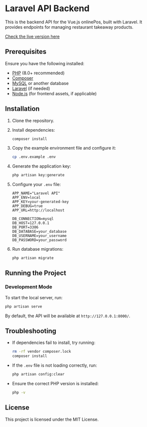 # Laravel API Backend

This is the backend API for the Vue.js onlinePos, built with Laravel. It provides endpoints for managing restaurant takeaway products.

[Check the live version here](https://abdulmuaz.com/)

## Prerequisites

Ensure you have the following installed:

- [PHP](https://www.php.net/) (8.0+ recommended)
- [Composer](https://getcomposer.org/)
- [MySQL](https://www.mysql.com/) or another database
- [Laravel](https://laravel.com/) (if needed)
- [Node.js](https://nodejs.org/) (for frontend assets, if applicable)

## Installation

1. Clone the repository.

2. Install dependencies:
   ```sh
   composer install
   ```

3. Copy the example environment file and configure it:
   ```sh
   cp .env.example .env
   ```

4. Generate the application key:
   ```sh
   php artisan key:generate
   ```

5. Configure your `.env` file:
   ```
   APP_NAME="Laravel API"
   APP_ENV=local
   APP_KEY=your-generated-key
   APP_DEBUG=true
   APP_URL=http://localhost

   DB_CONNECTION=mysql
   DB_HOST=127.0.0.1
   DB_PORT=3306
   DB_DATABASE=your_database
   DB_USERNAME=your_username
   DB_PASSWORD=your_password
   ```

6. Run database migrations:
   ```sh
   php artisan migrate
   ```

## Running the Project

### Development Mode

To start the local server, run:
```sh
php artisan serve
```
By default, the API will be available at `http://127.0.0.1:8000/`.

## Troubleshooting

- If dependencies fail to install, try running:
  ```sh
  rm -rf vendor composer.lock
  composer install
  ```
- If the `.env` file is not loading correctly, run:
  ```sh
  php artisan config:clear
  ```
- Ensure the correct PHP version is installed:
  ```sh
  php -v
  ```

## License

This project is licensed under the MIT License.
